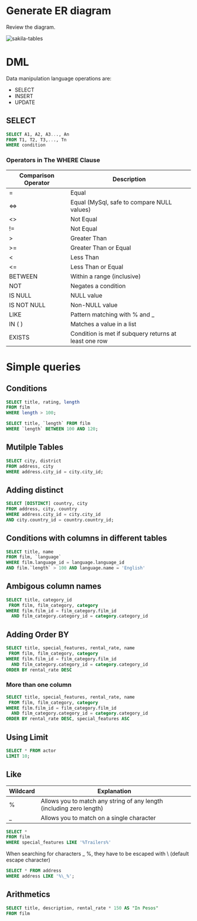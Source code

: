 # Generate ER diagram

Review the diagram.

![sakila-tables](../images/sakila-tables.png)

# DML
Data manipulation language operations are:

- SELECT
- INSERT
- UPDATE

## SELECT

```sql
SELECT A1, A2, A3..., An
FROM T1, T2, T3,..., Tn
WHERE condition
```

### Operators in The WHERE Clause

| Comparison Operator | Description                                           |
|---------------------|-------------------------------------------------------|
| =                   | Equal                                                 |
| <=>                 | Equal (MySql, safe to compare NULL values)            |
| <>                  | Not Equal                                             |
| !=                  | Not Equal                                             |
| >                   | Greater Than                                          |
| >=                  | Greater Than or Equal                                 |
| <                   | Less Than                                             |
| <=                  | Less Than or Equal                                    |
| BETWEEN             | Within a range (inclusive)                            |
| NOT                 | Negates a condition                                   |
| IS NULL             | NULL value                                            |
| IS NOT NULL         | Non-NULL value                                        |
| LIKE                | Pattern matching with % and _                         |
| IN ( )              | Matches a value in a list                             |
| EXISTS              | Condition is met if subquery returns at least one row |

# Simple queries

## Conditions
```sql
SELECT title, rating, length
FROM film
WHERE length > 100;
```
```sql
SELECT title, `length` FROM film
WHERE `length` BETWEEN 100 AND 120;
```

## Mutilple Tables
```sql
SELECT city, district
FROM address, city
WHERE address.city_id = city.city_id;
```

## Adding distinct
```sql
SELECT [DISTINCT] country, city
FROM address, city, country
WHERE address.city_id = city.city_id
AND city.country_id = country.country_id;
```

## Conditions with columns in different tables 
```sql
SELECT title, name
FROM film, `language`
WHERE film.language_id = language.language_id
AND film.`length` > 100 AND language.name = 'English'
```

## Ambigous column names
```sql
SELECT title, category_id
 FROM film, film_category, category
WHERE film.film_id = film_category.film_id 
  AND film_category.category_id = category.category_id
``` 

## Adding Order BY
```sql
SELECT title, special_features, rental_rate, name
 FROM film, film_category, category
WHERE film.film_id = film_category.film_id 
  AND film_category.category_id = category.category_id
ORDER BY rental_rate DESC
```
### More than one column
```sql
SELECT title, special_features, rental_rate, name
 FROM film, film_category, category
WHERE film.film_id = film_category.film_id 
  AND film_category.category_id = category.category_id
ORDER BY rental_rate DESC, special_features ASC
```
## Using Limit
```sql
SELECT * FROM actor
LIMIT 10;
```

## Like

| Wildcard | Explanation                                                          |
|----------|----------------------------------------------------------------------|
| %        | Allows you to match any string of any length (including zero length) |
| _        | Allows you to match on a single character                            |

```sql
SELECT *
FROM film
WHERE special_features LIKE '%Trailers%'
```
When searching for characters _ %, they have to be escaped with \ (default escape character)

```sql
SELECT * FROM address
WHERE address LIKE '%\_%';
```
## Arithmetics
```sql
SELECT title, description, rental_rate * 150 AS "In Pesos" 
FROM film
```

